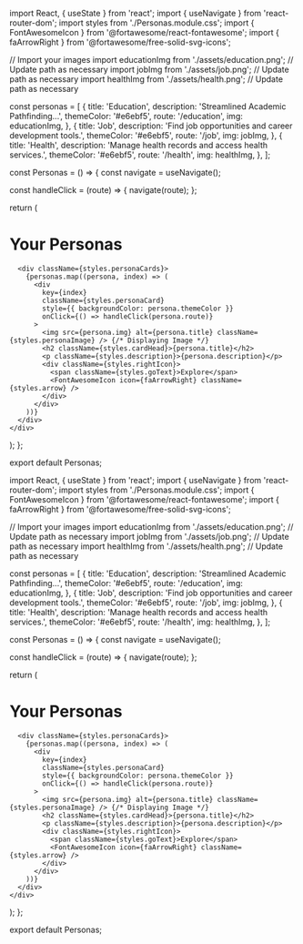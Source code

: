 import React, { useState } from 'react';
import { useNavigate } from 'react-router-dom';
import styles from './Personas.module.css';
import { FontAwesomeIcon } from '@fortawesome/react-fontawesome';
import { faArrowRight } from '@fortawesome/free-solid-svg-icons';

// Import your images
import educationImg from './assets/education.png'; // Update path as necessary
import jobImg from './assets/job.png'; // Update path as necessary
import healthImg from './assets/health.png'; // Update path as necessary

const personas = [
  {
    title: 'Education',
    description: 'Streamlined Academic Pathfinding...',
    themeColor: '#e6ebf5',
    route: '/education',
    img: educationImg,
  },
  {
    title: 'Job',
    description: 'Find job opportunities and career development tools.',
    themeColor: '#e6ebf5',
    route: '/job',
    img: jobImg,
  },
  {
    title: 'Health',
    description: 'Manage health records and access health services.',
    themeColor: '#e6ebf5',
    route: '/health',
    img: healthImg,
  },
];

const Personas = () => {
  const navigate = useNavigate();

  const handleClick = (route) => {
    navigate(route);
  };

  return (
    <div className={styles.Personas}>
      <h1 className={styles.gradientText}>Your Personas</h1>

      <div className={styles.personaCards}>
        {personas.map((persona, index) => (
          <div
            key={index}
            className={styles.personaCard}
            style={{ backgroundColor: persona.themeColor }}
            onClick={() => handleClick(persona.route)}
          >
            <img src={persona.img} alt={persona.title} className={styles.personaImage} /> {/* Displaying Image */}
            <h2 className={styles.cardHead}>{persona.title}</h2>
            <p className={styles.description}>{persona.description}</p>
            <div className={styles.rightIcon}>
              <span className={styles.goText}>Explore</span>
              <FontAwesomeIcon icon={faArrowRight} className={styles.arrow} />
            </div>
          </div>
        ))}
      </div>
    </div>
  );
};

export default Personas;



import React, { useState } from 'react';
import { useNavigate } from 'react-router-dom';
import styles from './Personas.module.css';
import { FontAwesomeIcon } from '@fortawesome/react-fontawesome';
import { faArrowRight } from '@fortawesome/free-solid-svg-icons';

// Import your images
import educationImg from './assets/education.png'; // Update path as necessary
import jobImg from './assets/job.png'; // Update path as necessary
import healthImg from './assets/health.png'; // Update path as necessary

const personas = [
  {
    title: 'Education',
    description: 'Streamlined Academic Pathfinding...',
    themeColor: '#e6ebf5',
    route: '/education',
    img: educationImg,
  },
  {
    title: 'Job',
    description: 'Find job opportunities and career development tools.',
    themeColor: '#e6ebf5',
    route: '/job',
    img: jobImg,
  },
  {
    title: 'Health',
    description: 'Manage health records and access health services.',
    themeColor: '#e6ebf5',
    route: '/health',
    img: healthImg,
  },
];

const Personas = () => {
  const navigate = useNavigate();

  const handleClick = (route) => {
    navigate(route);
  };

  return (
    <div className={styles.Personas}>
      <h1 className={styles.gradientText}>Your Personas</h1>

      <div className={styles.personaCards}>
        {personas.map((persona, index) => (
          <div
            key={index}
            className={styles.personaCard}
            style={{ backgroundColor: persona.themeColor }}
            onClick={() => handleClick(persona.route)}
          >
            <img src={persona.img} alt={persona.title} className={styles.personaImage} /> {/* Displaying Image */}
            <h2 className={styles.cardHead}>{persona.title}</h2>
            <p className={styles.description}>{persona.description}</p>
            <div className={styles.rightIcon}>
              <span className={styles.goText}>Explore</span>
              <FontAwesomeIcon icon={faArrowRight} className={styles.arrow} />
            </div>
          </div>
        ))}
      </div>
    </div>
  );
};

export default Personas;
